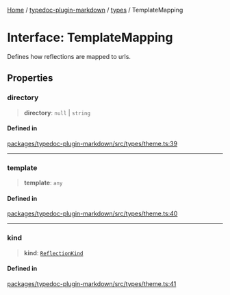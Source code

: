 [Home](../../../README.md) / [typedoc-plugin-markdown](../../README.md) / [types](../README.md) / TemplateMapping

# Interface: TemplateMapping

Defines how reflections are mapped to urls.

## Properties

### directory

> **directory**: `null` | `string`

#### Defined in

[packages/typedoc-plugin-markdown/src/types/theme.ts:39](https://github.com/typedoc2md/typedoc-plugin-markdown/blob/main/packages/typedoc-plugin-markdown/src/types/theme.ts#L39)

***

### template

> **template**: `any`

#### Defined in

[packages/typedoc-plugin-markdown/src/types/theme.ts:40](https://github.com/typedoc2md/typedoc-plugin-markdown/blob/main/packages/typedoc-plugin-markdown/src/types/theme.ts#L40)

***

### kind

> **kind**: [`ReflectionKind`](https://typedoc.org/api/enums/Models.ReflectionKind-1.html)

#### Defined in

[packages/typedoc-plugin-markdown/src/types/theme.ts:41](https://github.com/typedoc2md/typedoc-plugin-markdown/blob/main/packages/typedoc-plugin-markdown/src/types/theme.ts#L41)
